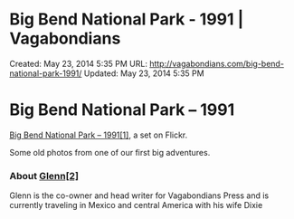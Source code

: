 # Big Bend National Park - 1991 | Vagabondians

Created: May 23, 2014 5:35 PM
URL: http://vagabondians.com/big-bend-national-park-1991/
Updated: May 23, 2014 5:35 PM

# Big Bend National Park – 1991

[Big Bend National Park – 1991[1]](http://www.flickr.com/photos/djtrashy/sets/72157634915308675/), a set on Flickr.

Some old photos from one of our first big adventures.

### About [Glenn[2]](http://vagabondians.com/author/dixonge/)

Glenn is the co-owner and head writer for Vagabondians Press and is currently traveling in Mexico and central America with his wife Dixie
